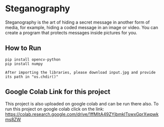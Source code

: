 # Steganography
Steganography is the art of hiding a secret message in another form of media, for example, hiding a coded message in an image or video. You can create a program that protects messages inside pictures for you.

## How to Run
```
pip install opencv-python
pip install numpy

After importing the libraries, please download input.jpg and provide its path in "os.chdir()" 
```
## Google Colab Link for this project
This project is also uploaded on google colab and can be run there also. To run this project on google colab click on the link:     https://colab.research.google.com/drive/1ffMItA49ZYjbmkITswxGprXwpwkms8ZW
